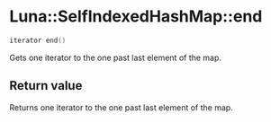 # Luna::SelfIndexedHashMap::end

```c++
iterator end()
```

Gets one iterator to the one past last element of the map. 



## Return value
Returns one iterator to the one past last element of the map. 

